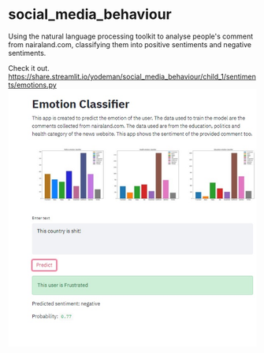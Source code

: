 # social_media_behaviour
Using the natural language processing toolkit to analyse people's comment from nairaland.com, classifying them into positive sentiments and negative sentiments.

Check it out. https://share.streamlit.io/yodeman/social_media_behaviour/child_1/sentiments/emotions.py
![test](https://github.com/Yodeman/social_media_behaviour/blob/main/em.jpg)
